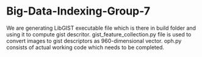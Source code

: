 # Big-Data-Indexing-Group-7

We are generating LibGIST executable file which is there in build folder and using it to compute gist descritor.
gist_feature_collection.py file is used to convert images to gist descriptors as 960-dimensional vector.
oph.py consists of actual working code which needs to be completed.
